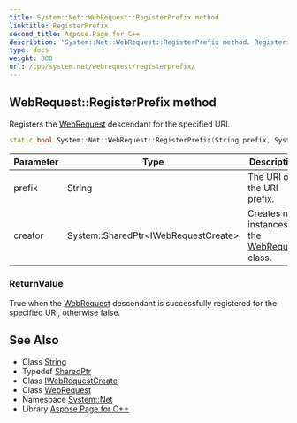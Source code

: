 ```yaml
---
title: System::Net::WebRequest::RegisterPrefix method
linktitle: RegisterPrefix
second_title: Aspose.Page for C++
description: 'System::Net::WebRequest::RegisterPrefix method. Registers the WebRequest descendant for the specified URI in C++.'
type: docs
weight: 800
url: /cpp/system.net/webrequest/registerprefix/
---
```

## WebRequest::RegisterPrefix method


Registers the [WebRequest](../) descendant for the specified URI.

```cpp
static bool System::Net::WebRequest::RegisterPrefix(String prefix, System::SharedPtr<IWebRequestCreate> creator)
```


| Parameter | Type | Description |
| --- | --- | --- |
| prefix | String | The URI or the URI prefix. |
| creator | System::SharedPtr\<IWebRequestCreate\> | Creates new instances of the [WebRequest](../) class. |

### ReturnValue

True when the [WebRequest](../) descendant is successfully registered for the specified URI, otherwise false.

## See Also

* Class [String](../../../system/string/)
* Typedef [SharedPtr](../../../system/sharedptr/)
* Class [IWebRequestCreate](../../iwebrequestcreate/)
* Class [WebRequest](../)
* Namespace [System::Net](../../)
* Library [Aspose.Page for C++](../../../)
